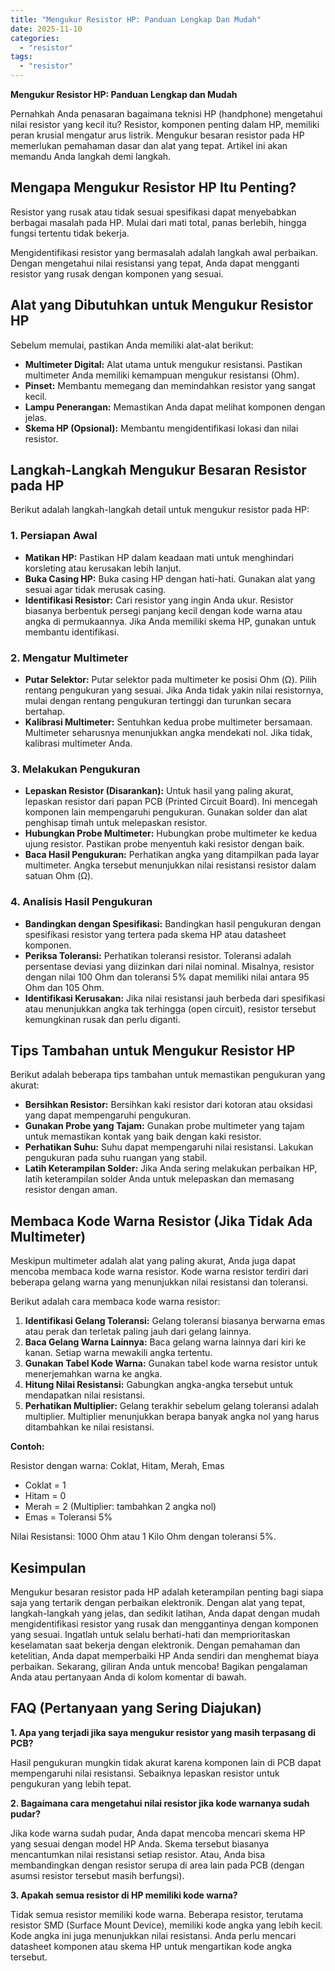```yaml
---
title: "Mengukur Resistor HP: Panduan Lengkap Dan Mudah"
date: 2025-11-10
categories: 
  - "resistor"
tags: 
  - "resistor"
---
```


**Mengukur Resistor HP: Panduan Lengkap dan Mudah**

Pernahkah Anda penasaran bagaimana teknisi HP (handphone) mengetahui nilai resistor yang kecil itu? Resistor, komponen penting dalam HP, memiliki peran krusial mengatur arus listrik. Mengukur besaran resistor pada HP memerlukan pemahaman dasar dan alat yang tepat. Artikel ini akan memandu Anda langkah demi langkah.

## Mengapa Mengukur Resistor HP Itu Penting?

Resistor yang rusak atau tidak sesuai spesifikasi dapat menyebabkan berbagai masalah pada HP. Mulai dari mati total, panas berlebih, hingga fungsi tertentu tidak bekerja.

Mengidentifikasi resistor yang bermasalah adalah langkah awal perbaikan. Dengan mengetahui nilai resistansi yang tepat, Anda dapat mengganti resistor yang rusak dengan komponen yang sesuai.

## Alat yang Dibutuhkan untuk Mengukur Resistor HP

Sebelum memulai, pastikan Anda memiliki alat-alat berikut:

- **Multimeter Digital:** Alat utama untuk mengukur resistansi. Pastikan multimeter Anda memiliki kemampuan mengukur resistansi (Ohm).
- **Pinset:** Membantu memegang dan memindahkan resistor yang sangat kecil.
- **Lampu Penerangan:** Memastikan Anda dapat melihat komponen dengan jelas.
- **Skema HP (Opsional):** Membantu mengidentifikasi lokasi dan nilai resistor.

## Langkah-Langkah Mengukur Besaran Resistor pada HP

Berikut adalah langkah-langkah detail untuk mengukur resistor pada HP:

### 1\. Persiapan Awal

- **Matikan HP:** Pastikan HP dalam keadaan mati untuk menghindari korsleting atau kerusakan lebih lanjut.
- **Buka Casing HP:** Buka casing HP dengan hati-hati. Gunakan alat yang sesuai agar tidak merusak casing.
- **Identifikasi Resistor:** Cari resistor yang ingin Anda ukur. Resistor biasanya berbentuk persegi panjang kecil dengan kode warna atau angka di permukaannya. Jika Anda memiliki skema HP, gunakan untuk membantu identifikasi.

### 2\. Mengatur Multimeter

- **Putar Selektor:** Putar selektor pada multimeter ke posisi Ohm (Ω). Pilih rentang pengukuran yang sesuai. Jika Anda tidak yakin nilai resistornya, mulai dengan rentang pengukuran tertinggi dan turunkan secara bertahap.
- **Kalibrasi Multimeter:** Sentuhkan kedua probe multimeter bersamaan. Multimeter seharusnya menunjukkan angka mendekati nol. Jika tidak, kalibrasi multimeter Anda.

### 3\. Melakukan Pengukuran

- **Lepaskan Resistor (Disarankan):** Untuk hasil yang paling akurat, lepaskan resistor dari papan PCB (Printed Circuit Board). Ini mencegah komponen lain mempengaruhi pengukuran. Gunakan solder dan alat penghisap timah untuk melepaskan resistor.
- **Hubungkan Probe Multimeter:** Hubungkan probe multimeter ke kedua ujung resistor. Pastikan probe menyentuh kaki resistor dengan baik.
- **Baca Hasil Pengukuran:** Perhatikan angka yang ditampilkan pada layar multimeter. Angka tersebut menunjukkan nilai resistansi resistor dalam satuan Ohm (Ω).

### 4\. Analisis Hasil Pengukuran

- **Bandingkan dengan Spesifikasi:** Bandingkan hasil pengukuran dengan spesifikasi resistor yang tertera pada skema HP atau datasheet komponen.
- **Periksa Toleransi:** Perhatikan toleransi resistor. Toleransi adalah persentase deviasi yang diizinkan dari nilai nominal. Misalnya, resistor dengan nilai 100 Ohm dan toleransi 5% dapat memiliki nilai antara 95 Ohm dan 105 Ohm.
- **Identifikasi Kerusakan:** Jika nilai resistansi jauh berbeda dari spesifikasi atau menunjukkan angka tak terhingga (open circuit), resistor tersebut kemungkinan rusak dan perlu diganti.

## Tips Tambahan untuk Mengukur Resistor HP

Berikut adalah beberapa tips tambahan untuk memastikan pengukuran yang akurat:

- **Bersihkan Resistor:** Bersihkan kaki resistor dari kotoran atau oksidasi yang dapat mempengaruhi pengukuran.
- **Gunakan Probe yang Tajam:** Gunakan probe multimeter yang tajam untuk memastikan kontak yang baik dengan kaki resistor.
- **Perhatikan Suhu:** Suhu dapat mempengaruhi nilai resistansi. Lakukan pengukuran pada suhu ruangan yang stabil.
- **Latih Keterampilan Solder:** Jika Anda sering melakukan perbaikan HP, latih keterampilan solder Anda untuk melepaskan dan memasang resistor dengan aman.

## Membaca Kode Warna Resistor (Jika Tidak Ada Multimeter)

Meskipun multimeter adalah alat yang paling akurat, Anda juga dapat mencoba membaca kode warna resistor. Kode warna resistor terdiri dari beberapa gelang warna yang menunjukkan nilai resistansi dan toleransi.

Berikut adalah cara membaca kode warna resistor:

1. **Identifikasi Gelang Toleransi:** Gelang toleransi biasanya berwarna emas atau perak dan terletak paling jauh dari gelang lainnya.
2. **Baca Gelang Warna Lainnya:** Baca gelang warna lainnya dari kiri ke kanan. Setiap warna mewakili angka tertentu.
3. **Gunakan Tabel Kode Warna:** Gunakan tabel kode warna resistor untuk menerjemahkan warna ke angka.
4. **Hitung Nilai Resistansi:** Gabungkan angka-angka tersebut untuk mendapatkan nilai resistansi.
5. **Perhatikan Multiplier:** Gelang terakhir sebelum gelang toleransi adalah multiplier. Multiplier menunjukkan berapa banyak angka nol yang harus ditambahkan ke nilai resistansi.

**Contoh:**

Resistor dengan warna: Coklat, Hitam, Merah, Emas

- Coklat = 1
- Hitam = 0
- Merah = 2 (Multiplier: tambahkan 2 angka nol)
- Emas = Toleransi 5%

Nilai Resistansi: 1000 Ohm atau 1 Kilo Ohm dengan toleransi 5%.

## Kesimpulan

Mengukur besaran resistor pada HP adalah keterampilan penting bagi siapa saja yang tertarik dengan perbaikan elektronik. Dengan alat yang tepat, langkah-langkah yang jelas, dan sedikit latihan, Anda dapat dengan mudah mengidentifikasi resistor yang rusak dan menggantinya dengan komponen yang sesuai. Ingatlah untuk selalu berhati-hati dan memprioritaskan keselamatan saat bekerja dengan elektronik. Dengan pemahaman dan ketelitian, Anda dapat memperbaiki HP Anda sendiri dan menghemat biaya perbaikan. Sekarang, giliran Anda untuk mencoba! Bagikan pengalaman Anda atau pertanyaan Anda di kolom komentar di bawah.

## FAQ (Pertanyaan yang Sering Diajukan)

**1\. Apa yang terjadi jika saya mengukur resistor yang masih terpasang di PCB?**

Hasil pengukuran mungkin tidak akurat karena komponen lain di PCB dapat mempengaruhi nilai resistansi. Sebaiknya lepaskan resistor untuk pengukuran yang lebih tepat.

**2\. Bagaimana cara mengetahui nilai resistor jika kode warnanya sudah pudar?**

Jika kode warna sudah pudar, Anda dapat mencoba mencari skema HP yang sesuai dengan model HP Anda. Skema tersebut biasanya mencantumkan nilai resistansi setiap resistor. Atau, Anda bisa membandingkan dengan resistor serupa di area lain pada PCB (dengan asumsi resistor tersebut masih berfungsi).

**3\. Apakah semua resistor di HP memiliki kode warna?**

Tidak semua resistor memiliki kode warna. Beberapa resistor, terutama resistor SMD (Surface Mount Device), memiliki kode angka yang lebih kecil. Kode angka ini juga menunjukkan nilai resistansi. Anda perlu mencari datasheet komponen atau skema HP untuk mengartikan kode angka tersebut.
